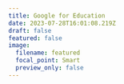 ```yaml
---
title: Google for Education
date: 2023-07-28T16:01:08.219Z
draft: false
featured: false
image:
  filename: featured
  focal_point: Smart
  preview_only: false
---
```

